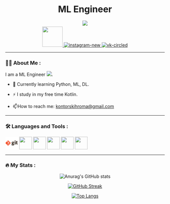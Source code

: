 <h1  align="center">
  ML Engineer 
</h1>

<div id="header" align="center">
  <img src="https://media.giphy.com/media/v1.Y2lkPTc5MGI3NjExYXhndWc5a3NyanIydHVibHQ0bHdrZzE4Mm4wemQ3ZTZqbXB2ajh4MSZlcD12MV9pbnRlcm5hbF9naWZfYnlfaWQmY3Q9cw/2zeji2UedvZzvIZ45N/giphy.gif" width="200"/>
</div>

<div id="badges" align="center">
  <a href="https://t.me/sweetb0nes">
    <img width="64" height="64"  src="https://img.icons8.com/nolan/64/telegram-app.png"/>
  </a>
  <a href="https://instagram.com/sweetb0ne5?igshid=MzRlODBiNWFlZA==">
    <img width="64" height="64" src="https://img.icons8.com/nolan/64/instagram-new.png" alt="instagram-new"/>
  </a>
  <a href="https://vk.com/id119618250">
    <img width="64" height="64" src="https://img.icons8.com/nolan/64/vk-circled.png" alt="vk-circled"/>
  </a>
</div>

---
### :man_technologist: About Me :
I am a ML Engineer  <img src="https://media.giphy.com/media/WUlplcMpOCEmTGBtBW/giphy.gif" width="30">.
- :telescope: Currently learning Python, ML, DL.

- :zap: I study in my free time Kotlin.

- :mailbox:How to reach me: kontorskihroma@gmail.com

---
### :hammer_and_wrench: Languages and Tools :

<div>
  <img src="https://github.com/devicons/devicon/blob/master/icons/git/git-original-wordmark.svg" title="Git" **alt="Git" width="40" height="40"/>
  <img src="https://cdn.jsdelivr.net/gh/devicons/devicon/icons/android/android-original.svg" width="40" height="40" />
  <img src="https://cdn.jsdelivr.net/gh/devicons/devicon/icons/python/python-original.svg" width="40" height="40"/>      
  <img src="https://cdn.jsdelivr.net/gh/devicons/devicon/icons/pytorch/pytorch-original.svg" width="40" height="40"/>      
  <img src="https://cdn.jsdelivr.net/gh/devicons/devicon/icons/tensorflow/tensorflow-original.svg" width="40" height="40"/>       
  <img src="https://cdn.jsdelivr.net/gh/devicons/devicon/icons/linux/linux-plain.svg" width="40" height="40"/>
</div>

---

### :fire: My Stats :

<div id="stats" align="center">
  
  ![Anurag's GitHub stats](https://github-readme-stats-sigma-five.vercel.app/api?username=SweetB0nes&show_icons=true&theme=tokyonight)
  
  [![GitHub Streak](http://github-readme-streak-stats.herokuapp.com?user=SweetB0nes&theme=tokyonight)](https://git.io/streak-stats)

  [![Top Langs](https://github-readme-stats-sigma-five.vercel.app/api/top-langs/?username=SweetB0nes&layout=compact&theme=tokyonight)](https://github.com/anuraghazra/github-readme-stats)
</div>





  
